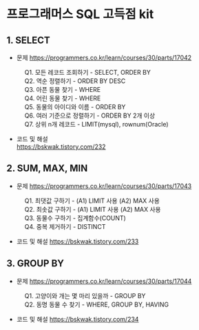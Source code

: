 # 프로그래머스 SQL 고득점 kit

  
  ## 1. SELECT
  * 문제
  https://programmers.co.kr/learn/courses/30/parts/17042
  
　　　Q1. 모든 레코드 조회하기 - SELECT, ORDER BY   
　　　Q2. 역순 정렬하기 - ORDER BY DESC   
　　　Q3. 아픈 동물 찾기 - WHERE   
　　　Q4. 어린 동물 찾기 - WHERE   
　　　Q5. 동물의 아이디와 이름 - ORDER BY   
　　　Q6. 여러 기준으로 정렬하기 - ORDER BY 2개 이상   
　　　Q7. 상위 n개 레코드 - LIMIT(mysql), rownum(Oracle)   
  * 코드 및 해설   
  https://bskwak.tistory.com/232
  
  ## 2. SUM, MAX, MIN
  * 문제
  https://programmers.co.kr/learn/courses/30/parts/17043
  
　　　Q1. 최댓값 구하기 - (A1) LIMIT 사용 (A2) MAX 사용   
　　　Q2. 최솟값 구하기 - (A1) LIMIT 사용 (A2) MAX 사용   
　　　Q3. 동물수 구하기 - 집계함수(COUNT)   
　　　Q4. 중복 제거하기 - DISTINCT   
  * 코드 및 해설
  https://bskwak.tistory.com/233
  
  ## 3. GROUP BY
  * 문제
  https://programmers.co.kr/learn/courses/30/parts/17044
  
　　　Q1. 고양이와 개는 몇 마리 있을까 - GROUP BY   
　　　Q2. 동명 동물 수 찾기 - WHERE, GROUP BY, HAVING
   * 코드 및 해설
   https://bskwak.tistory.com/234

